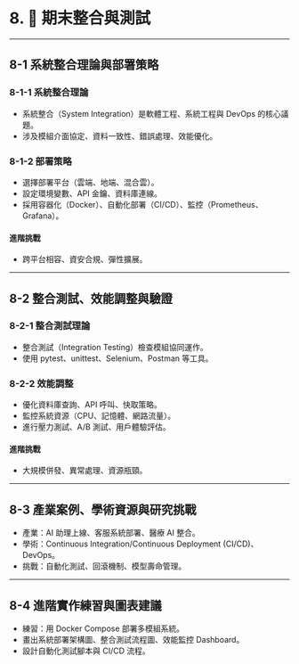 # 8. 🧪 期末整合與測試

---

## 8-1 系統整合理論與部署策略

### 8-1-1 系統整合理論
- 系統整合（System Integration）是軟體工程、系統工程與 DevOps 的核心議題。
- 涉及模組介面協定、資料一致性、錯誤處理、效能優化。

### 8-1-2 部署策略
- 選擇部署平台（雲端、地端、混合雲）。
- 設定環境變數、API 金鑰、資料庫連線。
- 採用容器化（Docker）、自動化部署（CI/CD）、監控（Prometheus、Grafana）。

#### 進階挑戰
- 跨平台相容、資安合規、彈性擴展。

---

## 8-2 整合測試、效能調整與驗證

### 8-2-1 整合測試理論
- 整合測試（Integration Testing）檢查模組協同運作。
- 使用 pytest、unittest、Selenium、Postman 等工具。

### 8-2-2 效能調整
- 優化資料庫查詢、API 呼叫、快取策略。
- 監控系統資源（CPU、記憶體、網路流量）。
- 進行壓力測試、A/B 測試、用戶體驗評估。

#### 進階挑戰
- 大規模併發、異常處理、資源瓶頸。

---

## 8-3 產業案例、學術資源與研究挑戰
- 產業：AI 助理上線、客服系統部署、醫療 AI 整合。
- 學術：Continuous Integration/Continuous Deployment (CI/CD)、DevOps。
- 挑戰：自動化測試、回滾機制、模型壽命管理。

---

## 8-4 進階實作練習與圖表建議
- 練習：用 Docker Compose 部署多模組系統。
- 畫出系統部署架構圖、整合測試流程圖、效能監控 Dashboard。
- 設計自動化測試腳本與 CI/CD 流程。
